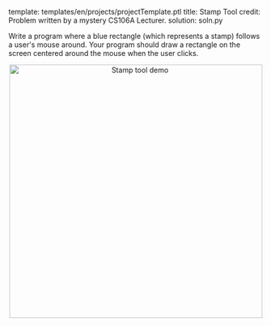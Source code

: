 template: templates/en/projects/projectTemplate.ptl
title: Stamp Tool
credit: Problem written by a mystery CS106A Lecturer.
solution: soln.py

Write a program where a blue rectangle (which represents a stamp) follows a user's mouse around. Your program should draw a rectangle on the screen centered around the mouse when the user clicks.

<center>
  <img style="width:500px"
          alt = "Stamp tool demo"
          src="{{pathToRoot}}img/projects/stampTool/demo.png">
</center>
